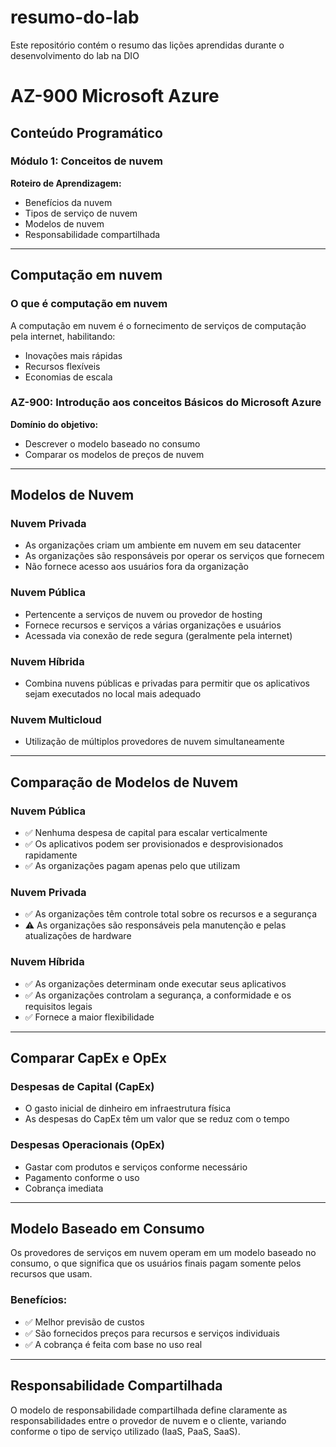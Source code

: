 # resumo-do-lab
Este repositório contém o resumo das lições aprendidas durante o desenvolvimento do lab na DIO

# AZ-900 Microsoft Azure

## Conteúdo Programático

### Módulo 1: Conceitos de nuvem

**Roteiro de Aprendizagem:**
- Benefícios da nuvem
- Tipos de serviço de nuvem
- Modelos de nuvem
- Responsabilidade compartilhada

---

## Computação em nuvem

### O que é computação em nuvem

A computação em nuvem é o fornecimento de serviços de computação pela internet, habilitando:
- Inovações mais rápidas
- Recursos flexíveis
- Economias de escala

### AZ-900: Introdução aos conceitos Básicos do Microsoft Azure

**Domínio do objetivo:**
- Descrever o modelo baseado no consumo
- Comparar os modelos de preços de nuvem

---

## Modelos de Nuvem

### Nuvem Privada
- As organizações criam um ambiente em nuvem em seu datacenter
- As organizações são responsáveis por operar os serviços que fornecem
- Não fornece acesso aos usuários fora da organização

### Nuvem Pública
- Pertencente a serviços de nuvem ou provedor de hosting
- Fornece recursos e serviços a várias organizações e usuários
- Acessada via conexão de rede segura (geralmente pela internet)

### Nuvem Híbrida
- Combina nuvens públicas e privadas para permitir que os aplicativos sejam executados no local mais adequado

### Nuvem Multicloud
- Utilização de múltiplos provedores de nuvem simultaneamente

---

## Comparação de Modelos de Nuvem

### Nuvem Pública
- ✅ Nenhuma despesa de capital para escalar verticalmente
- ✅ Os aplicativos podem ser provisionados e desprovisionados rapidamente
- ✅ As organizações pagam apenas pelo que utilizam

### Nuvem Privada
- ✅ As organizações têm controle total sobre os recursos e a segurança
- ⚠️ As organizações são responsáveis pela manutenção e pelas atualizações de hardware

### Nuvem Híbrida
- ✅ As organizações determinam onde executar seus aplicativos
- ✅ As organizações controlam a segurança, a conformidade e os requisitos legais
- ✅ Fornece a maior flexibilidade

---

## Comparar CapEx e OpEx

### Despesas de Capital (CapEx)
- O gasto inicial de dinheiro em infraestrutura física
- As despesas do CapEx têm um valor que se reduz com o tempo

### Despesas Operacionais (OpEx)
- Gastar com produtos e serviços conforme necessário
- Pagamento conforme o uso
- Cobrança imediata

---

## Modelo Baseado em Consumo

Os provedores de serviços em nuvem operam em um modelo baseado no consumo, o que significa que os usuários finais pagam somente pelos recursos que usam.

### Benefícios:
- ✅ Melhor previsão de custos
- ✅ São fornecidos preços para recursos e serviços individuais
- ✅ A cobrança é feita com base no uso real

---

## Responsabilidade Compartilhada

O modelo de responsabilidade compartilhada define claramente as responsabilidades entre o provedor de nuvem e o cliente, variando conforme o tipo de serviço utilizado (IaaS, PaaS, SaaS).
